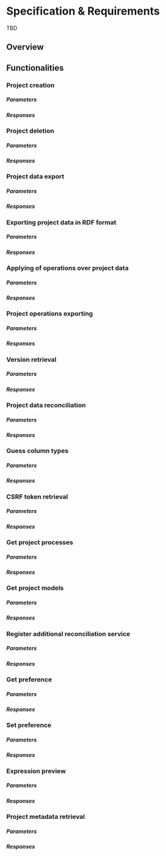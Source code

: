 # Specification & Requirements
TBD

## Overview


## Functionalities


### Project creation

##### Parameters

##### Responses


### Project deletion

##### Parameters

##### Responses


### Project data export

##### Parameters

##### Responses


### Exporting project data in RDF format

##### Parameters

##### Responses


### Applying of operations over project data

##### Parameters

##### Responses


### Project operations exporting

##### Parameters

##### Responses


### Version retrieval

##### Parameters

##### Responses


### Project data reconciliation

##### Parameters

##### Responses


### Guess column types

##### Parameters

##### Responses


### CSRF token retrieval

##### Parameters

##### Responses


### Get project processes

##### Parameters

##### Responses


### Get project models

##### Parameters

##### Responses


### Register additional reconciliation service

##### Parameters

##### Responses


### Get preference

##### Parameters

##### Responses


### Set preference

##### Parameters

##### Responses


### Expression preview

##### Parameters

##### Responses


### Project metadata retrieval

##### Parameters

##### Responses
